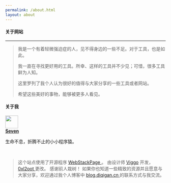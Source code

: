 ```yaml
---
permalink: /about.html
layout: about
---
```


#### 关于网站

--- 

> 我是一个有着轻微强迫症的人，见不得身边的一些不足。对于工具，也是如此。
> 
> 我一直在寻找更好用的工具。所幸、这样的工具并不少见；可惜，很多工具鲜为人知。
> 
> 这里罗列了我个人认为很好的值得与大家分享的一些工具或者网站。
> 
> 希望这些美好的事物，能够被更多人看见。


#### 关于我
<div class="row">
    <div class="col-sm-4">
        <div class="xe-widget xe-conversations box2 label-info" onclick="window.open('https://blog.diqigan.cn/', '_blank')" data-toggle="tooltip" data-placement="bottom" title="" data-original-title="https://blog.diqigan.cn/">
            <div class="xe-comment-entry">
                <a class="xe-user-img">
                    <img src="../assets/images/logos/avatar-seven.png" class="img-circle" width="40"></a>
                <div class="xe-comment">
                    <a href="#" class="xe-user-name overflowClip_1">
                        <strong>Seven</strong></a>
                    <p class="overflowClip_2">生命不息，折腾不止的小小程序猿。</p></div>
            </div>
        </div>
    </div>
    <div class="col-md-8">
        <div class="row">
            <div class="col-sm-12">
                <br>
                <blockquote>
                    <p>这个站点使用了开源程序
                        <a href="https://github.com/WebStackPage/WebStackPage.github.io" target="_blank"> WebStackPage </a>。
                        由设计师
                        <a href="http://www.viggoz.com" target="_blank">Viggo</a> 开发，
                        <a href="https://github.com/0xl2oot" target="_blank"> 0xl2oot </a>更改。 感谢前人栽树！
                        如果你也知道一些精致的资源并且愿意与大家分享，欢迎通过我个人博客中
                        <a href="https://blog.diqigan.cn"  target="_blank">
                            <span class="label label-info" data-toggle="tooltip" data-placement="left" title="" data-original-title="https://blog.diqigan.cn">blog.diqigan.cn</span>
                        </a>
                        的联系方式与我交流。
                    </p>
                </blockquote>
            </div>
        </div>
        <br></div>
</div>
